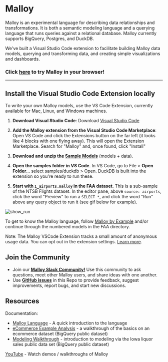 # Malloy
Malloy is an experimental language for describing data relationships and transformations. It is both a semantic modeling language and a querying language that runs queries against a relational database. Malloy currently supports BigQuery, Postgres, and DuckDB. 

We've built a Visual Studio Code extension to facilitate building Malloy data models, querying and transforming data, and creating simple visualizations and dashboards.

### Click [here](https://github.dev/malloydata/try-malloy/airports.malloy) to try Malloy in your browser!

---

## Install the Visual Studio Code Extension locally

To write your own Malloy models, use the VS Code Extension, currently available for Mac, Linux, and Windows machines.

1. **Download Visual Studio Code**: Download [Visual Studio Code](https://code.visualstudio.com/)

2. **Add the Malloy extension from the Visual Studio Code Marketplace**: Open VS Code and click the Extensions button on the far left (it looks like 4 blocks with one flying away). This will open the Extension Marketplace. Search for "Malloy" and, once found, click "Install"

3. **Download and unzip the [Sample Models](https://malloydata.github.io/malloy/aux/generated/samples.zip)** (models + data).

4. **Open the samples folder in VS Code**. In VS Code, go to File > **Open Folder**... select samples/duckdb > Open. DuckDB is built into the extension so you're ready to run these.

5. **Start with `1_airports.malloy` in the FAA dataset**. This is a sub-sample of the NTSB Flights dataset. In the editor pane, above `source: airports`, click the word "Preview" to run a `SELECT *`, and click the word "Run" above any query object to run it (see gif below for example).


![show_run](https://user-images.githubusercontent.com/1093458/182458787-ca228186-c954-4a07-b298-f92dbf91e48d.gif)

To get to know the Malloy language, follow [Malloy by Example](https://malloydata.github.io/malloy/documentation/malloy_by_example.html) and/or continue through the numbered models in the FAA directory.

Note: The Malloy VSCode Extension tracks a small amount of anonymous usage data. You can opt out in the extension settings.
 [Learn more](https://policies.google.com/technologies/cookies).

## Join the Community

- Join our [**Malloy Slack Community!**](https://join.slack.com/t/malloy-community/shared_invite/zt-1kgfwgi5g-CrsdaRqs81QY67QW0~t_uw) Use this community to ask questions, meet other Malloy users, and share ideas with one another.
- Use [**GitHub issues**](https://github.com/malloydata/malloy/issues) in this Repo to provide feedback, suggest improvements, report bugs, and start new discussions.

## Resources

Documentation:

- [Malloy Language](https://malloydata.github.io/malloy/documentation/language/basic.html) - A quick introduction to the language
- [eCommerce Example Analysis](https://malloydata.github.io/malloy/documentation/examples/ecommerce.html) - a walkthrough of the basics on an ecommerce dataset (BigQuery public dataset)
- [Modeling Walkthrough](https://malloydata.github.io/malloy/documentation/examples/iowa/iowa.html) - introduction to modeling via the Iowa liquor sales public data set (BigQuery public dataset)

[YouTube](https://www.youtube.com/channel/UCfN2td1dzf-fKmVtaDjacsg) - Watch demos / walkthroughs of Malloy
